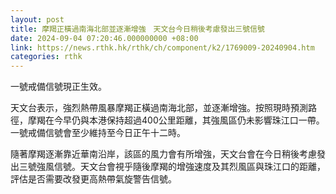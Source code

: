 ```yaml
---
layout: post
title: 摩羯正橫過南海北部並逐漸增強　天文台今日稍後考慮發出三號信號
date: 2024-09-04 07:20:46.000000000 +08:00
link: https://news.rthk.hk/rthk/ch/component/k2/1769009-20240904.htm
categories: rthk
---
```


一號戒備信號現正生效。

天文台表示，強烈熱帶風暴摩羯正橫過南海北部，並逐漸增強。按照現時預測路徑，摩羯在今早仍與本港保持超過400公里距離，其強風區仍未影響珠江口一帶。一號戒備信號會至少維持至今日正午十二時。

隨著摩羯逐漸靠近華南沿岸，該區的風力會有所增強，天文台會在今日稍後考慮發出三號強風信號。天文台會視乎隨後摩羯的增強速度及其烈風區與珠江口的距離，評估是否需要改發更高熱帶氣旋警告信號。
